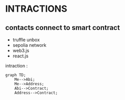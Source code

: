 # INTRACTIONS
## contacts connect to smart contract 
- truffle unbox
- sepolia network
- web3.js
- react.js
                                                                     
intraction :

```mermaid
graph TD;
    Me-->Abi;
    Me-->Address;
    Abi-->Contract;
    Address-->Contract;
```

